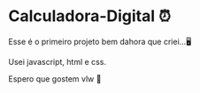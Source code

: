 # Calculadora-Digital :alarm_clock:

Esse é o primeiro projeto bem dahora que criei...🖥️
 
Usei javascript, html e css.

Espero que gostem vlw 🫶
